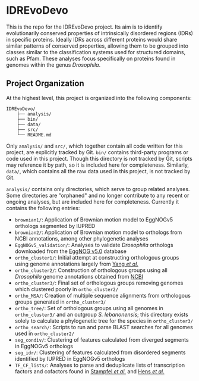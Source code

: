 # IDREvoDevo

This is the repo for the IDREvoDevo project. Its aim is to identify evolutionarily conserved properties of intrinsically disordered regions (IDRs) in specific proteins. Ideally IDRs across different proteins would share similar patterns of conserved properties, allowing them to be grouped into classes similar to the classification systems used for structured domains, such as Pfam. These analyses focus specifically on proteins found in genomes within the genus *Drosophila*.

## Project Organization

At the highest level, this project is organized into the following components:

```
IDREvoDevo/
	├── analysis/
	├── bin/
	├── data/
	├── src/
	└── README.md
```

Only `analysis/` and `src/`, which together contain all code written for this project, are explicitly tracked by Git. `bin/` contains third-party programs or code used in this project. Though this directory is not tracked by Git, scripts may reference it by path, so it is included here for completeness. Similarly, `data/`, which contains all the raw data used in this project, is not tracked by Git.

`analysis/` contains only directories, which serve to group related analyses. Some directories are "orphaned" and no longer contribute to any recent or ongoing analyses, but are included here for completeness. Currently it contains the following entries:
- `brownian1/`: Application of Brownian motion model to EggNOGv5 orthologs segmented by IUPRED
- `brownian2/`: Application of Brownian motion model to orthologs from NCBI annotations, among other phylogenetic analyses
- `EggNOGv5_validation/`: Analyses to validate *Drosophila* orthologs downloaded from the [EggNOG v5.0](http://eggnog5.embl.de/) database
- `ortho_cluster1/`: Initial attempt at constructing orthologous groups using genome annotations largely from [Yang *et al.*](https://www.ncbi.nlm.nih.gov/pmc/articles/PMC6305970/)
- `ortho_cluster2/`: Construction of orthologous groups using all *Drosophila* genome annotations obtained from [NCBI](https://www.ncbi.nlm.nih.gov/genome/annotation_euk/all/)
- `ortho_cluster3/`: Final set of orthologous groups removing genomes which clustered poorly in `ortho_cluster2/`
- `ortho_MSA/`: Creation of multiple sequence alignments from orthologous groups generated in `ortho_cluster3/`
- `ortho_tree/`: Set of orthologous groups using all genomes in `ortho_cluster3/` and an outgroup *S. lebanonensis*; this directory exists solely to calculate a phylogenetic tree for the species in `ortho_cluster3/`
- `ortho_search/`: Scripts to run and parse BLAST searches for all genomes used in `ortho_cluster2/`
- `seg_condiv/`: Clustering of features calculated from diverged segments in EggNOGv5 orthologs
- `seg_idr/`: Clustering of features calculated from disordered segments identified by IUPRED in EggNOGv5 orthologs
- `TF_CF_lists/`: Analyses to parse and deduplicate lists of transcription factors and cofactors found in [Stampfel *et al.*](https://pubmed.ncbi.nlm.nih.gov/26550828/) and [Hens *et al.*](https://www.ncbi.nlm.nih.gov/pmc/articles/PMC3929264/)
